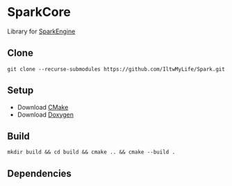 # SparkCore

Library for [SparkEngine](https://github.com/rtkid/SparkEngine) 

## Clone 

```
git clone --recurse-submodules https://github.com/IltwMyLife/Spark.git
```

## Setup

  * Download [CMake](https://cmake.org/download/)
  * Download [Doxygen](https://www.doxygen.nl/download.html)

## Build

```
mkdir build && cd build && cmake .. && cmake --build .
```

## Dependencies

  